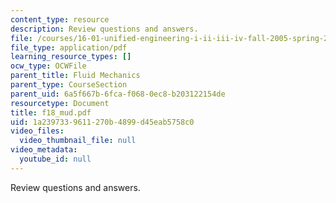 ```yaml
---
content_type: resource
description: Review questions and answers.
file: /courses/16-01-unified-engineering-i-ii-iii-iv-fall-2005-spring-2006/1a2397339611270b4899d45eab5758c0_f18_mud.pdf
file_type: application/pdf
learning_resource_types: []
ocw_type: OCWFile
parent_title: Fluid Mechanics
parent_type: CourseSection
parent_uid: 6a5f667b-6fca-f068-0ec8-b203122154de
resourcetype: Document
title: f18_mud.pdf
uid: 1a239733-9611-270b-4899-d45eab5758c0
video_files:
  video_thumbnail_file: null
video_metadata:
  youtube_id: null
---
```

Review questions and answers.